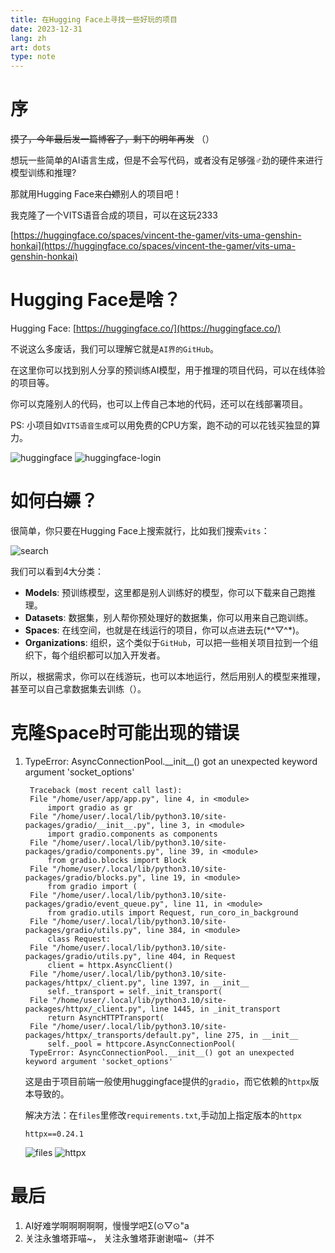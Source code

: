 ```yaml
---
title: 在Hugging Face上寻找一些好玩的项目
date: 2023-12-31
lang: zh
art: dots
type: note
---
```


# 序

~~摸了，今年最后发一篇博客了，剩下的明年再发~~ （）

想玩一些简单的AI语言生成，但是不会写代码，或者没有足够强♂劲的硬件来进行模型训练和推理?

那就用Hugging Face来~~白嫖~~别人的项目吧！

我克隆了一个VITS语音合成的项目，可以在这玩2333

[https://huggingface.co/spaces/vincent-the-gamer/vits-uma-genshin-honkai](https://huggingface.co/spaces/vincent-the-gamer/vits-uma-genshin-honkai)

# Hugging Face是啥？

Hugging Face: [https://huggingface.co/](https://huggingface.co/)

不说这么多废话，我们可以理解它就是`AI界的GitHub`。

在这里你可以找到别人分享的预训练AI模型，用于推理的项目代码，可以在线体验的项目等。

你可以克隆别人的代码，也可以上传自己本地的代码，还可以在线部署项目。

PS: 小项目如`VITS语音生成`可以用免费的CPU方案，跑不动的可以花钱买独显的算力。

![huggingface](/images/posts/hugging-face/hugging-face.png)
![huggingface-login](/images/posts/hugging-face/hugging-face-login.png)

# 如何~~白嫖~~？

很简单，你只要在Hugging Face上搜索就行，比如我们搜索`vits`：

![search](/images/posts/hugging-face/search.png)

我们可以看到4大分类：

- **Models**: 预训练模型，这里都是别人训练好的模型，你可以下载来自己跑推理。
- **Datasets**: 数据集，别人帮你预处理好的数据集，你可以用来自己跑训练。
- **Spaces**: 在线空间，也就是在线运行的项目，你可以点进去玩(\*^▽^\*)。
- **Organizations**: 组织，这个类似于`GitHub`，可以把一些相关项目拉到一个组织下，每个组织都可以加入开发者。

所以，根据需求，你可以在线游玩，也可以本地运行，然后用别人的模型来推理，甚至可以自己拿数据集去训练（）。

# 克隆Space时可能出现的错误

1. TypeError: AsyncConnectionPool.\_\_init\_\_() got an unexpected keyword argument 'socket_options'

   ```
    Traceback (most recent call last):
    File "/home/user/app/app.py", line 4, in <module>
        import gradio as gr
    File "/home/user/.local/lib/python3.10/site-packages/gradio/__init__.py", line 3, in <module>
        import gradio.components as components
    File "/home/user/.local/lib/python3.10/site-packages/gradio/components.py", line 39, in <module>
        from gradio.blocks import Block
    File "/home/user/.local/lib/python3.10/site-packages/gradio/blocks.py", line 19, in <module>
        from gradio import (
    File "/home/user/.local/lib/python3.10/site-packages/gradio/event_queue.py", line 11, in <module>
        from gradio.utils import Request, run_coro_in_background
    File "/home/user/.local/lib/python3.10/site-packages/gradio/utils.py", line 384, in <module>
        class Request:
    File "/home/user/.local/lib/python3.10/site-packages/gradio/utils.py", line 404, in Request
        client = httpx.AsyncClient()
    File "/home/user/.local/lib/python3.10/site-packages/httpx/_client.py", line 1397, in __init__
        self._transport = self._init_transport(
    File "/home/user/.local/lib/python3.10/site-packages/httpx/_client.py", line 1445, in _init_transport
        return AsyncHTTPTransport(
    File "/home/user/.local/lib/python3.10/site-packages/httpx/_transports/default.py", line 275, in __init__
        self._pool = httpcore.AsyncConnectionPool(
    TypeError: AsyncConnectionPool.__init__() got an unexpected keyword argument 'socket_options'
   ```

   这是由于项目前端一般使用huggingface提供的`gradio`，而它依赖的`httpx`版本导致的。

   解决方法：在`files`里修改`requirements.txt`,手动加上指定版本的`httpx`

   ```
   httpx==0.24.1
   ```

   ![files](/images/posts/hugging-face/files.png)
   ![httpx](/images/posts/hugging-face/httpx.png)

# 最后

1. AI好难学啊啊啊啊啊，慢慢学吧Σ(⊙▽⊙"a
2. 关注永雏塔菲喵~， 关注永雏塔菲谢谢喵~（并不
